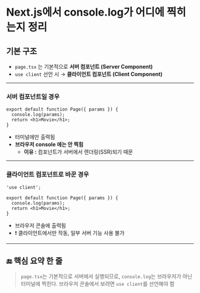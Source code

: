 Next.js에서 console.log가 어디에 찍히는지 정리
===

## 기본 구조
- `page.tsx` 는 기본적으로 **서버 컴포넌트 (Server Component)**
- `use client` 선언 시 → **클라이언트 컴포넌트 (Client Component)**

---

### 서버 컴포넌트일 경우

```tsx
export default function Page({ params }) {
  console.log(params);
  return <h1>Movie</h1>;
}
```
- 터미널에만 출력됨
- **브라우저 console 에는 안 찍힘**
    - **이유 :** 컴포넌트가 서버에서 렌더링(SSR)되기 때문

---

### 클라이언트 컴포넌트로 바꾼 경우

```tsx
'use client';

export default function Page({ params }) {
  console.log(params);
  return <h1>Movie</h1>;
}
```
- 브라우저 콘솔에 출력됨
- ❗ 클라이언트에서만 작동, 일부 서버 기능 사용 불가

----

## 🔚 핵심 요약 한 줄
> `page.tsx`는 기본적으로 서버에서 실행되므로, 
> `console.log`는 브라우저가 아닌 터미널에 찍힌다. 
> 브라우저 콘솔에서 보려면 `use client`를 선언해야 함